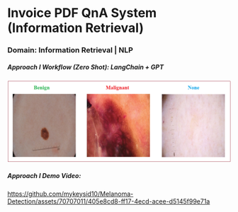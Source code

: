 # Invoice PDF QnA System (Information Retrieval)

### Domain: Information Retrieval | NLP 

##### Approach I Workflow (Zero Shot): LangChain + GPT

![Domain Knowledge](https://github.com/mykeysid10/Melanoma-Detection/blob/main/sample%20images/domain_knowledge.png)

##### Approach I Demo Video:

https://github.com/mykeysid10/Melanoma-Detection/assets/70707011/405e8cd8-ff17-4ecd-acee-d5145f99e71a
